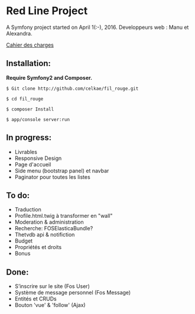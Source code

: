 
Red Line Project
================

A Symfony project started on April 1(:-), 2016.
Developpeurs web : Manu et Alexandra.

[Cahier des charges](https://github.com/Celkae/fil_rouge/blob/master/cahier_des_charges.pdf)


## Installation:

**Require Symfony2 and Composer.**

`$ Git clone http://github.com/celkae/fil_rouge.git`

`$ cd fil_rouge`

`$ composer Install`

`$ app/console server:run`

## In progress:

* Livrables
* Responsive Design
* Page d'accueil
* Side menu (bootstrap panel) et navbar
* Paginator pour toutes les listes

## To do:

* Traduction
* Profile.html.twig à transformer en "wall"
* Moderation & administration
* Recherche: FOSElasticaBundle?
* Thetvdb api & notifiction
* Budget
* Propriétés et droits
* Bonus

## Done:

* S’inscrire sur le site (Fos User)
* Système de message personnel (Fos Message)
* Entités et CRUDs
* Bouton 'vue' & 'follow' (Ajax)
